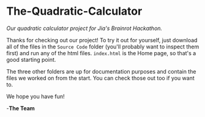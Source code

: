 # The-Quadratic-Calculator
_Our quadratic calculator project for Jia's Brainrot Hackathon._

Thanks for checking out our project! To try it out for yourself, just download all of the files in the ```Source Code``` folder (you'll probably want to inspect them first) and run any of the html files. ```index.html``` is the Home page, so that's a good starting point.

The three other folders are up for documentation purposes and contain the files we worked on from the start. You can check those out too if you want to.

We hope you have fun!

-**The Team**
